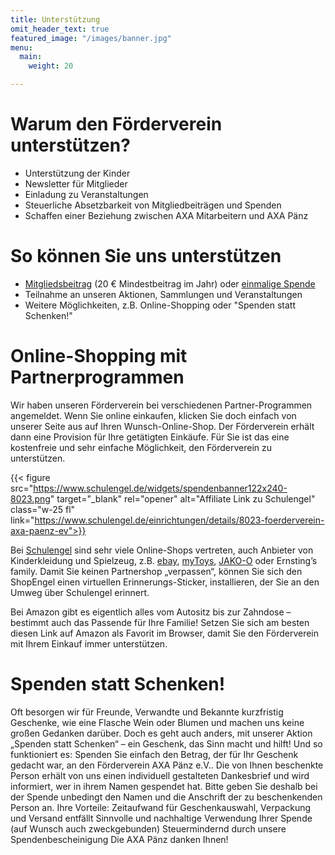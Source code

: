 ```yaml
---
title: Unterstützung
omit_header_text: true
featured_image: "/images/banner.jpg"
menu:
  main:
    weight: 20

---
```

# Warum den Förderverein unterstützen?

* Unterstützung der Kinder
* Newsletter für Mitglieder
* Einladung zu Veranstaltungen
* Steuerliche Absetzbarkeit von Mitgliedbeiträgen und Spenden
* Schaffen einer Beziehung zwischen AXA Mitarbeitern und AXA Pänz

# So können Sie uns unterstützen

* [Mitgliedsbeitrag](/Beitrittserklaerung_Foerderverein_AXA-Paenz.pdf) (20 € Mindestbeitrag im Jahr) oder [einmalige Spende](/Beitrittserklaerung_Foerderverein_AXA-Paenz.pdf)
* Teilnahme an unseren Aktionen, Sammlungen und Veranstaltungen
* Weitere Möglichkeiten, z.B. Online-Shopping oder "Spenden statt Schenken!"

# Online-Shopping mit Partnerprogrammen

Wir haben unseren Förderverein bei verschiedenen Partner-Programmen angemeldet. Wenn Sie online
einkaufen, klicken Sie doch einfach von unserer Seite aus auf Ihren Wunsch-Online-Shop. Der Förderverein
erhält dann eine Provision für Ihre getätigten Einkäufe. Für Sie ist das eine kostenfreie und sehr einfache
Möglichkeit, den Förderverein zu unterstützen.

{{< figure src="https://www.schulengel.de/widgets/spendenbanner122x240-8023.png"
target="_blank" rel="opener" alt="Affiliate Link zu Schulengel"
class="w-25 fl"
link="https://www.schulengel.de/einrichtungen/details/8023-foerderverein-axa-paenz-ev">}}

Bei [Schulengel](https://www.schulengel.de/einrichtungen/details/8023-foerderverein-axa-paenz-ev) sind sehr viele Online-Shops vertreten, auch Anbieter
von Kinderkleidung und Spielzeug, z.B. [ebay](https://www.schulengel.de/shoppen/shop-info/2-ebay), [myToys](https://www.schulengel.de/shoppen/shop-info/16-mytoysde), [JAKO-O](https://www.schulengel.de/shoppen/shop-info/25-jako-o) oder
Ernsting’s family.
Damit Sie keinen Partnershop „verpassen“, können Sie sich den ShopEngel einen virtuellen Erinnerungs-Sticker, installieren, der Sie an den
Umweg über Schulengel erinnert.

Bei Amazon gibt es eigentlich
alles vom Autositz bis zur
Zahndose – bestimmt auch das
Passende für Ihre Familie!
Setzen Sie sich am besten diesen
Link auf Amazon als Favorit im
Browser, damit Sie den
Förderverein mit Ihrem Einkauf
immer unterstützen.

# Spenden statt Schenken!

Oft besorgen wir für Freunde, Verwandte und Bekannte kurzfristig Geschenke, wie eine Flasche Wein oder Blumen und machen uns keine großen Gedanken darüber. Doch es geht auch anders, mit unserer Aktion „Spenden statt Schenken“ – ein Geschenk, das Sinn macht und hilft! Und so funktioniert es: Spenden Sie einfach den Betrag, der für Ihr Geschenk gedacht war, an den Förderverein AXA Pänz e.V.. Die von Ihnen beschenkte Person erhält von uns einen individuell gestalteten Dankesbrief und wird informiert, wer in ihrem Namen gespendet hat. Bitte geben Sie deshalb bei der Spende unbedingt den Namen und die Anschrift der zu beschenkenden Person an. Ihre Vorteile: Zeitaufwand für Geschenkauswahl, Verpackung und Versand entfällt Sinnvolle und nachhaltige Verwendung Ihrer Spende (auf Wunsch auch zweckgebunden) Steuermindernd durch unsere Spendenbescheinigung Die AXA Pänz danken Ihnen!
